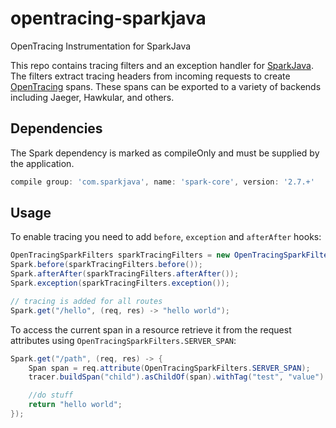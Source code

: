 # opentracing-sparkjava
OpenTracing Instrumentation for SparkJava

This repo contains tracing filters and an exception handler for [SparkJava](http://sparkjava.com/).
The filters extract tracing headers from incoming requests to create
[OpenTracing](http://opentracing.io) spans. These spans can be exported to 
a variety of backends including Jaeger, Hawkular, and others.

## Dependencies
The Spark dependency is marked as compileOnly and must be supplied
by the application.

```groovy
compile group: 'com.sparkjava', name: 'spark-core', version: '2.7.+'
```

## Usage

To enable tracing you need to add `before`, `exception` and `afterAfter`
hooks:
```java
OpenTracingSparkFilters sparkTracingFilters = new OpenTracingSparkFilters(tracer);
Spark.before(sparkTracingFilters.before());
Spark.afterAfter(sparkTracingFilters.afterAfter());
Spark.exception(sparkTracingFilters.exception());

// tracing is added for all routes
Spark.get("/hello", (req, res) -> "hello world");
```

To access the current span in a resource retrieve it from the request attributes
using `OpenTracingSparkFilters.SERVER_SPAN`:
```java
Spark.get("/path", (req, res) -> {
    Span span = req.attribute(OpenTracingSparkFilters.SERVER_SPAN);
    tracer.buildSpan("child").asChildOf(span).withTag("test", "value").start().finish();

    //do stuff
    return "hello world";
});
```
